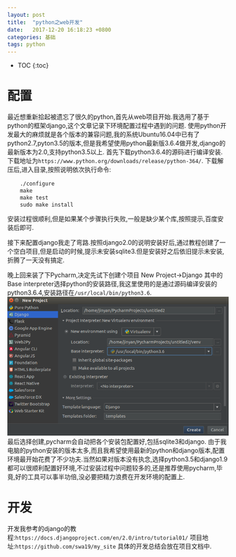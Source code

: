```yaml
---
layout: post
title:  "python之web开发"
date:   2017-12-20 16:18:23 +0800
categories: 基础
tags: python
---
```


* TOC
{:toc}

# 配置
最近想重新拾起被遗忘了很久的python,首先从web项目开始.我选用了基于python的框架django,这个文章记录下环境配置过程中遇到的问题.
使用python开发最大的麻烦就是各个版本的兼容问题,我的系统Ubuntu16.04中已有了python2.7,pyton3.5的版本,但是我希望使用python最新版3.6.4做开发,django的最新版本为2.0,支持python3.5以上.
首先下载python3.6.4的源码进行编译安装.下载地址为`https://www.python.org/downloads/release/python-364/`.
下载解压后,进入目录,按照说明依次执行命令:
~~~
    ./configure
    make
    make test
    sudo make install
~~~
安装过程很顺利,但是如果某个步骤执行失败,一般是缺少某个库,按照提示,百度安装后即可.

接下来配置django我走了弯路.按照django2.0的说明安装好后,通过教程创建了一个空白项目,但是启动的时候,提示未安装sqlite3.但是安装好之后依旧提示未安装,折腾了一天没有搞定.

晚上回来装了下Pycharm,决定先试下创建个项目
New Project->Django
其中的Base interpreter选择python的安装路径,我这里使用的是通过源码编译安装的python3.6.4,安装路径在`/usr/local/bin/python3.6`.
![](/_pic/201712/pycharm.png)
最后选择创建,pycharm会自动把各个安装包配置好,包括sqlite3和django.
由于我电脑的python安装的版本太多,而且我希望使用最新的python和django版本,配置环境最开始花费了不少功夫.当然如果对版本没有执念,选择python3.5和django1.9都可以很顺利配置好环境,不过安装过程中问题较多的,还是推荐使用pycharm,毕竟,好的工具可以事半功倍,没必要把精力浪费在开发环境的配置上.
# 开发
开发我参考的django的教程:`https://docs.djangoproject.com/en/2.0/intro/tutorial01/`
项目地址:`https://github.com/swa19/my_site`
具体的开发总结会放在项目文档中.


